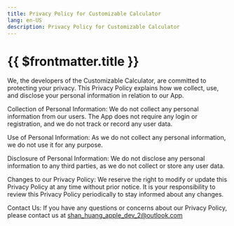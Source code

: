 ```yaml
---
title: Privacy Policy for Customizable Calculator
lang: en-US
description: Privacy Policy for Customizable Calculator
---
```


# {{ $frontmatter.title }}

We, the developers of the Customizable Calculator, are committed to protecting your privacy. This Privacy Policy explains how we collect, use, and disclose your personal information in relation to our App.

Collection of Personal Information:
We do not collect any personal information from our users. The App does not require any login or registration, and we do not track or record any user data.

Use of Personal Information:
As we do not collect any personal information, we do not use it for any purpose.

Disclosure of Personal Information:
We do not disclose any personal information to any third parties, as we do not collect or store any user data.

Changes to our Privacy Policy:
We reserve the right to modify or update this Privacy Policy at any time without prior notice. It is your responsibility to review this Privacy Policy periodically to stay informed about any changes.

Contact Us:
If you have any questions or concerns about our Privacy Policy, please contact us at shan_huang_apple_dev_2@outlook.com